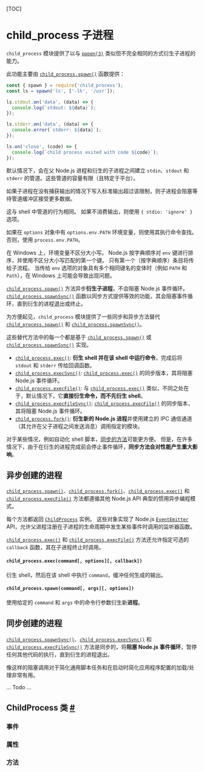 [TOC]

# child_process 子进程

`child_process` 模块提供了以与 [`popen(3)`](http://url.nodejs.cn/zGgP4K) 类似但不完全相同的方式衍生子进程的能力。 

此功能主要由 [`child_process.spawn()`](http://nodejs.cn/api/child_process.html#child_process_child_process_spawn_command_args_options) 函数提供：

```js
const { spawn } = require('child_process');
const ls = spawn('ls', ['-lh', '/usr']);

ls.stdout.on('data', (data) => {
  console.log(`stdout: ${data}`);
});

ls.stderr.on('data', (data) => {
  console.error(`stderr: ${data}`);
});

ls.on('close', (code) => {
  console.log(`child process exited with code ${code}`);
});
```

默认情况下，会在父 Node.js 进程和衍生的子进程之间建立 `stdin`、`stdout` 和 `stderr` 的管道。这些管道的容量有限（且特定于平台）。

如果子进程在没有捕获输出的情况下写入标准输出超过该限制，则子进程会阻塞等待管道缓冲区接受更多数据。 

这与 shell 中管道的行为相同。 如果不消费输出，则使用 `{ stdio: 'ignore' }` 选项。

如果在 `options` 对象中有 `options.env.PATH` 环境变量，则使用其执行命令查找。 否则，使用 `process.env.PATH`。

在 Windows 上，环境变量不区分大小写。 Node.js 按字典顺序对 `env` 键进行排序，并使用不区分大小写匹配的第一个键。 只有第一个（按字典顺序）条目将传给子流程。 当传给 `env` 选项的对象具有多个相同键名的变体时（例如 `PATH` 和 `Path`），在 Windows 上可能会导致出现问题。



[`child_process.spawn()`](http://nodejs.cn/api/child_process.html#child_process_child_process_spawn_command_args_options) 方法异步**衍生子进程**，不会阻塞 Node.js 事件循环。 [`child_process.spawnSync()`](http://nodejs.cn/api/child_process.html#child_process_child_process_spawnsync_command_args_options) 函数以同步方式提供等效的功能，其会阻塞事件循环，直到衍生的进程退出或终止。



为方便起见，`child_process` 模块提供了一些同步和异步方法替代 [`child_process.spawn()`](http://nodejs.cn/api/child_process.html#child_process_child_process_spawn_command_args_options) 和 [`child_process.spawnSync()`](http://nodejs.cn/api/child_process.html#child_process_child_process_spawnsync_command_args_options)。

这些替代方法中的每一个都是基于 [`child_process.spawn()`](http://nodejs.cn/api/child_process.html#child_process_child_process_spawn_command_args_options) 或 [`child_process.spawnSync()`](http://nodejs.cn/api/child_process.html#child_process_child_process_spawnsync_command_args_options) 实现。

- [`child_process.exec()`](http://nodejs.cn/api/child_process.html#child_process_child_process_exec_command_options_callback): **衍生 shell 并在该 shell 中运行命令**，完成后将 `stdout` 和 `stderr` 传给回调函数。
- [`child_process.execSync()`](http://nodejs.cn/api/child_process.html#child_process_child_process_execsync_command_options): [`child_process.exec()`](http://nodejs.cn/api/child_process.html#child_process_child_process_exec_command_options_callback) 的同步版本，其将阻塞 Node.js 事件循环。
- [`child_process.execFile()`](http://nodejs.cn/api/child_process.html#child_process_child_process_execfile_file_args_options_callback): 与 [`child_process.exec()`](http://nodejs.cn/api/child_process.html#child_process_child_process_exec_command_options_callback) 类似，不同之处在于，默认情况下，它**直接衍生命令，而不先衍生 shell**。
- [`child_process.execFileSync()`](http://nodejs.cn/api/child_process.html#child_process_child_process_execfilesync_file_args_options): [`child_process.execFile()`](http://nodejs.cn/api/child_process.html#child_process_child_process_execfile_file_args_options_callback) 的同步版本，其将阻塞 Node.js 事件循环。
- [`child_process.fork()`](http://nodejs.cn/api/child_process.html#child_process_child_process_fork_modulepath_args_options): **衍生新的 Node.js 进程**并使用建立的 IPC 通信通道（其允许在父子进程之间发送消息）调用指定的模块。

对于某些情况，例如自动化 shell 脚本，[同步的方法](http://nodejs.cn/api/child_process.html#child_process_synchronous_process_creation)可能更方便。 但是，在许多情况下，由于在衍生的进程完成前会停止事件循环，**同步方法会对性能产生重大影响**。

## 异步创建的进程

[`child_process.spawn()`](http://nodejs.cn/api/child_process.html#child_process_child_process_spawn_command_args_options)、[`child_process.fork()`](http://nodejs.cn/api/child_process.html#child_process_child_process_fork_modulepath_args_options)、[`child_process.exec()`](http://nodejs.cn/api/child_process.html#child_process_child_process_exec_command_options_callback) 和 [`child_process.execFile()`](http://nodejs.cn/api/child_process.html#child_process_child_process_execfile_file_args_options_callback) 方法都遵循其他 Node.js API 典型的惯用异步编程模式。

每个方法都返回 [`ChildProcess`](http://nodejs.cn/api/child_process.html#child_process_class_childprocess) 实例。 这些对象实现了 Node.js [`EventEmitter`](http://nodejs.cn/api/events.html#events_class_eventemitter) API，允许父进程注册在子进程的生命周期中发生某些事件时调用的监听器函数。

[`child_process.exec()`](http://nodejs.cn/api/child_process.html#child_process_child_process_exec_command_options_callback) 和 [`child_process.execFile()`](http://nodejs.cn/api/child_process.html#child_process_child_process_execfile_file_args_options_callback) 方法还允许指定可选的 `callback` 函数，其在子进程终止时调用。



#### `child_process.exec(command[, options][, callback])`

衍生 shell，然后在该 shell 中执行 `command`，缓冲任何生成的输出。

#### `child_process.spawn(command[, args][, options])`

使用给定的 `command` 和 `args` 中的命令行参数衍生新**进程**。



## 同步创建的进程

[`child_process.spawnSync()`](http://nodejs.cn/api/child_process.html#child_processspawnsynccommand-args-options)、[`child_process.execSync()`](http://nodejs.cn/api/child_process.html#child_processexecsynccommand-options) 和 [`child_process.execFileSync()`](http://nodejs.cn/api/child_process.html#child_processexecfilesyncfile-args-options) 方法是同步的，将**阻塞 Node.js 事件循环**，暂停任何其他代码的执行，直到衍生的进程退出。

像这样的阻塞调用对于简化通用脚本任务和在启动时简化应用程序配置的加载/处理非常有用。



... Todo ...



## ChildProcess 类 [#](http://nodejs.cn/api/child_process.html#class-childprocess)

### 事件

### 属性

### 方法